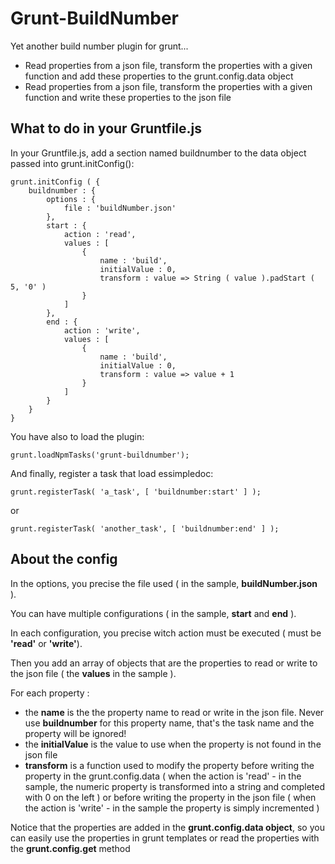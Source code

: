 # Grunt-BuildNumber

Yet another build number plugin for grunt...

- Read properties from a json file, transform the properties with a given function  and add these properties to the grunt.config.data object
- Read properties from a json file, transform the properties with a given function  and write these properties to the json file

## What to do in your Gruntfile.js

In your Gruntfile.js, add a section named buildnumber to the data object passed into grunt.initConfig():

```
grunt.initConfig ( {
    buildnumber : {
        options : {
            file : 'buildNumber.json'
        },
        start : {
            action : 'read',
            values : [
                {
                    name : 'build',
                    initialValue : 0,
                    transform : value => String ( value ).padStart ( 5, '0' )
                }
            ]
        },
        end : {
            action : 'write',
            values : [
                {
                    name : 'build',
                    initialValue : 0,
                    transform : value => value + 1
                }
            ]
        }
    }
}
```

You have also to load the plugin:

```
grunt.loadNpmTasks('grunt-buildnumber');

```

And finally, register a task that load essimpledoc:

```
grunt.registerTask( 'a_task', [ 'buildnumber:start' ] );

```
or 


```
grunt.registerTask( 'another_task', [ 'buildnumber:end' ] );

```

## About the config

In the options, you precise the file used ( in the sample, __buildNumber.json__ ).

You can have multiple configurations ( in the sample, __start__ and __end__ ).

In each configuration, you precise witch action must be executed ( must be __'read'__ or __'write'__).

Then you add an array of objects that are the properties to read or write to the json file ( the __values__ in the sample ).

For each property :
- the __name__ is the the property name to read or write in the json file. Never use __buildnumber__ for this property name, that's the task name and the property will be ignored!
- the __initialValue__ is the value to use when the property is not found in the json file
- __transform__ is a function used to modify the property before writing the property in the grunt.config.data ( when the action is 'read' - in the sample, the numeric property is transformed into a string and completed with 0 on the left )
or before writing the property in the json file ( when the action is 'write' - in the sample the property is simply incremented )

Notice that the properties are added in the  __grunt.config.data object__, so you can easily use the properties in grunt templates or read the properties with the __grunt.config.get__ method










